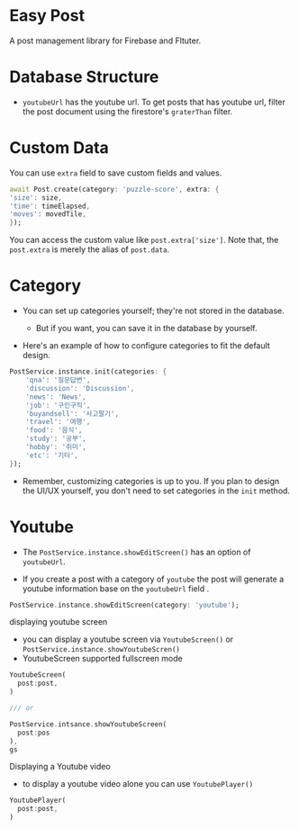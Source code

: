 # Easy Post

A post management library for Firebase and Fltuter.



# Database Structure


- `youtubeUrl` has the youtube url. To get posts that has youtube url, filter the post document using the firestore's `graterThan` filter.


# Custom Data


You can use `extra` field to save custom fields and values.

```dart
await Post.create(category: 'puzzle-score', extra: {
'size': size,
'time': timeElapsed,
'moves': movedTile,
});
```


You can access the custom value like `post.extra['size']`. Note that, the `post.extra` is merely the alias of `post.data`.




# Category

- You can set up categories yourself; they're not stored in the database.
  - But if you want, you can save it in the database by yourself.

- Here's an example of how to configure categories to fit the default design.

```dart
PostService.instance.init(categories: {
    'qna': '질문답변',
    'discussion': 'Discussion',
    'news': 'News',
    'job': '구인구직',
    'buyandsell': '사고팔기',
    'travel': '여행',
    'food': '음식',
    'study': '공부',
    'hobby': '취미',
    'etc': '기타',
});
```

- Remember, customizing categories is up to you. If you plan to design the UI/UX yourself, you don't need to set categories in the `init` method.



# Youtube


- The `PostService.instance.showEditScreen()` has an option of `youtubeUrl`. 

- If you create a post with a category of `youtube` the post will generate a youtube information base on the `youtubeUrl` field .

```dart
PostService.instance.showEditScreen(category: 'youtube');
```

displaying youtube screen

- you can display a youtube screen via `YoutubeScreen()` or `PostService.instance.showYoutubeScren()`
- YoutubeScreen supported fullscreen mode

```dart 
YoutubeScreen(
  post:post,
)

/// or 

PostService.intsance.showYoutubeScreen(
  post:pos
),
gs
```

Displaying a Youtube video

- to display a youtube video alone you can use `YoutubePlayer()`

```dart
YoutubePlayer(
  post:post,
)
```


